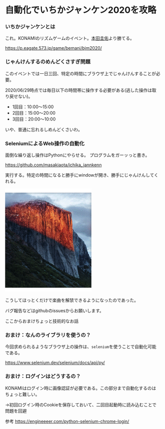 自動化でいちかジャンケン2020を攻略
===


### いちかジャンケンとは
これ。KONAMIのリズムゲームのイベント。[本田圭佑](https://nlab.itmedia.co.jp/nl/articles/1904/19/news144.html)より勝てる。

https://p.eagate.573.jp/game/bemani/bjm2020/


### じゃんけんするのめんどくさすぎ問題
このイベントでは一日三回、特定の時間にブラウザ上でじゃんけんすることが必要。

2020/06/29時点では毎日以下の時間帯に操作する必要がある(逃した操作は取り戻せない)。
- 1回目：10:00～15:00
- 2回目：15:00～20:00
- 3回目：20:00～10:00

いや、普通に忘れるしめんどくさいわ。

### SeleniumによるWeb操作の自動化
面倒な繰り返し操作はPythonにやらせる。
プログラムをガーッっと書き。

https://github.com/masakiaota/ichika_jannkenn

実行する。特定の時間になると勝手にwindowが開き、勝手にじゃんけんしてくれる。

![](ichika_jannkenn.gif)

こうしてほっとくだけで楽曲を解禁できるようになったのであった。


バグ報告などはgithubのissuesからお願いします。


ここからおまけちょっと技術的なお話


### おまけ：なんのライブラリを使うの？
今回求められるようなブラウザ上の操作は、`selenium`を使うことで自動化可能である。

https://www.selenium.dev/selenium/docs/api/py/

### おまけ：ログインはどうするの？
KONAMIはログイン時に画像認証が必要である。この部分まで自動化するのはちょっと難しい。

→初回ログイン時のCookieを保存しておいて、二回目起動時に読み込むことで問題を回避

参考
https://engineeeer.com/python-selenium-chrome-login/



